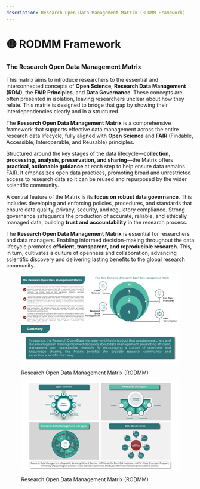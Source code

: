 ```yaml
---
description: Research Open Data Management Matrix (RODMM Framework)
---
```


# 🟡 RODMM Framework

### **The Research Open Data Management Matrix**

This matrix aims to introduce researchers to the essential and interconnected concepts of **Open Science**, **Research Data Management (RDM)**, the **FAIR Principles**, and **Data Governance**. These concepts are often presented in isolation, leaving researchers unclear about how they relate. This matrix is designed to bridge that gap by showing their interdependencies clearly and in a structured.

The **Research Open Data Management Matrix** is a comprehensive framework that supports effective data management across the entire research data lifecycle, fully aligned with **Open Science** and **FAIR** (Findable, Accessible, Interoperable, and Reusable) principles.

Structured around the key stages of the data lifecycle—**collection, processing, analysis, preservation, and sharing**—the Matrix offers **practical, actionable guidance** at each step to help ensure data remains FAIR. It emphasizes open data practices, promoting broad and unrestricted access to research data so it can be reused and repurposed by the wider scientific community.

A central feature of the Matrix is its **focus on robust data governance**. This includes developing and enforcing policies, procedures, and standards that ensure data quality, privacy, security, and regulatory compliance. Strong governance safeguards the production of accurate, reliable, and ethically managed data, building **trust and accountability** in the research process.

The **Research Open Data Management Matrix** is essential for researchers and data managers. Enabling informed decision-making throughout the data lifecycle promotes **efficient, transparent, and reproducible research**. This, in turn, cultivates a culture of openness and collaboration, advancing scientific discovery and delivering lasting benefits to the global research community.



<div data-full-width="true"><figure><img src="../.gitbook/assets/Designrff-1.jpg" alt=""><figcaption><p>Research Open Data Management Matrix (RODMM)</p></figcaption></figure></div>

<div data-full-width="true"><figure><img src="../.gitbook/assets/Designrff-2.jpg" alt=""><figcaption><p>Research Open Data Management Matrix (RODMM)</p></figcaption></figure></div>
